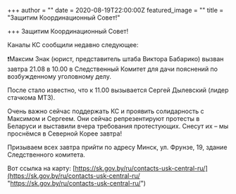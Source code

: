 +++
author = ""
date = 2020-08-19T22:00:00Z
featured_image = ""
title = "Защитим Координационный Совет!"

+++
Защитим Координационный Совет!

Каналы КС сообщили недавно следующее:

❗️Максим Знак (юрист, представитель штаба Виктора Бабарико) вызван завтра 21.08 в 10.00 в Следственный Комитет для дачи пояснений по возбужденному уголовному делу.

После стало известно, что к 11.00 вызывается Сергей Дылевский (лидер стачкома МТЗ).

Очень важно сейчас поддержать КС и проявить солидарность с Максимом и Сергеем. Они сейчас репрезентируют протесты в Беларуси и выставили вчера требования протестующих. Снесут их – мы проснёмся в Северной Корее завтра!

Призываем всех завтра прийти по адресу Минск, ул. Фрунзе, 19, здание Следственного комитета.

Вот ссылка на карту: [https://sk.gov.by/ru/contacts-usk-central-ru/](https://sk.gov.by/ru/contacts-usk-central-ru/ "https://sk.gov.by/ru/contacts-usk-central-ru/")